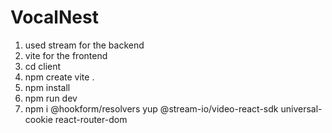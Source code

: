 # VocalNest

1. used stream for the backend
2. vite for the frontend
3. cd client
4. npm create vite .
5. npm install
6. npm run dev
7. npm i @hookform/resolvers yup @stream-io/video-react-sdk universal-cookie react-router-dom
